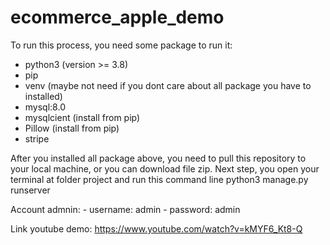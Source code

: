 # ecommerce_apple_demo

To run this process, you need some package to run it:
- python3 (version >= 3.8)
- pip
- venv (maybe not need if you dont care about all package you have to installed)
- mysql:8.0
- mysqlcient (install from pip)
- Pillow (install from pip)
- stripe

After you installed all package above, you need to pull this repository to your local machine, or you can download
file zip.
Next step, you open your terminal at folder project and run this command line
	python3 manage.py runserver 

Account admnin:
	- username: admin
	- password: admin

Link youtube demo: https://www.youtube.com/watch?v=kMYF6_Kt8-Q
